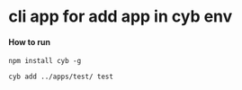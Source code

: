 # cli app for add app in cyb env


#### How to run

```
npm install cyb -g

cyb add ../apps/test/ test
```
